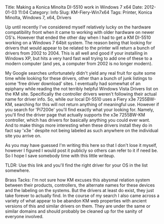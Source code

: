Title: Making a Konica Minolta DI-5510 work in Windows 7 x64
Date: 2012-01-03 11:04
Category: Info
Slug: KM-Fiery-Win7x64
Tags: Printer, Konica Minolta, Windows 7, x64, Drivers

Up until recently I've considered myself relatively lucky on the hardware compatibility front when it came to working with older hardware on newer OS's.  However that ended the other day when I had to get a KM DI-5510 working on a Windows 7 64bit system.  The reason being that looking for drivers that would appear to be related to the printer will return a bunch of drivers from 2002 to 2004.  This is all well and good if your installing in Windows XP, but hits a very hard fast wall trying to add one of these to a modern computer (and yes, a computer from 2002 is no longer modern).

My Google searches unfortunately didn't yield any real fruit for quite some time while looking for these drivers, other than a bunch of junk listings to some 'free driver download' sites.  I eventually had somewhat of an epiphany while reading the not terribly helpful Windows Vista Drivers list on the KM site.  Specifically the controller drivers weren't following their actual name for driver info.  So, while our local DI-5510 uses a Fiery x3e 7255BW-KM, searching for this will not return anything of meaningful use.  However if you search for 'Pi7200e' you'll find exactly what your looking for.  Namely, you'll find the driver page that actually supports the x3e 7255BW-KM controller, which has drivers for basically anything you could ever want.  And to make things more interesting when these drivers install they do in fact say 'x3e ' despite not being labeled as such anywhere on the individual site you arrive on.

As you may have guessed I'm writing this here so that I don't lose it myself, however I figured I would post it publicly so others can refer to it if need be.  So I hope I save somebody time with this little writeup.

TLDR:
Use this link and you'll find the right driver for your OS in the list somewhere.

Brass Tacks:
I'm not sure how KM excuses this abysmal relation system between their products, controllers, the alternate names for these devices and the labeling on the systems.  But the drivers at least do exist, they just take forever to actually find.  In the course of my search I also came across a variety of what appear to be abandon KM web properties with ancient versions of this and similar drivers on them.  They are under the same or similar domains and should probably be cleaned up for the sanity of everyone involved.
